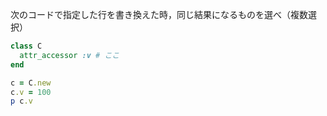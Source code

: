 次のコードで指定した行を書き換えた時，同じ結果になるものを選べ（複数選択）
```ruby
class C
  attr_accessor :v # ここ
end

c = C.new
c.v = 100
p c.v
```
